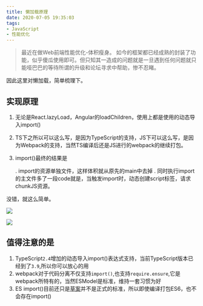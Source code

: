 ```yaml
---
title: 懒加载原理
date: 2020-07-05 19:35:03
tags:
- JavaScript
- 性能优化
---
```

> 最近在做Web前端性能优化-体积瘦身。
> 如今的框架都已经成熟的封装了功能，似乎傻瓜使用即可。但只知其一造成的问题就是一旦遇到任何问题就只能哑巴巴的等待所谓的升级和论坛寻求中帮助，惨不忍睹。

因此这里对懒加载，简单梳理下。

## 实现原理

1. 无论是React.lazyLoad，Angular的loadChildren，使用上都是使用的动态导入import()
2. TS下之所以可以这么写，是因为TypeScript的支持，JS下可以这么写，是因为Webpack的支持，当然TS编译后还是JS进行的webpack的继续打包。

3. import()最终的结果是

    . import的资源单独文件，这样体积就从原先的main中去掉
    . 同时执行import的主文件多了一段code就是，当触发import时，动态创建script标签，请求chunkJS资源。


没错，就这么简单。



![](https://static.1991421.cn/2020/2020-07-05-203554.jpeg)



![](https://static.1991421.cn/2020/2020-07-05-203610.jpeg)



## 值得注意的是
1. TypeScript`2.4`增加的动态导入import()表达式支持，当前TypeScript版本已经到了`3.9`,所以你可以放心的用
2. webpack对于代码分离不仅支持`import()`,也支持`require.ensure`,它是webpack所特有的，当然ESModel是标准，维持一套习惯为好
3. ES import()目前还只是[草案](https://github.com/tc39/proposal-dynamic-import/#import)并不是正式的标准，所以即使编译打包ES6，也不会存在import()


